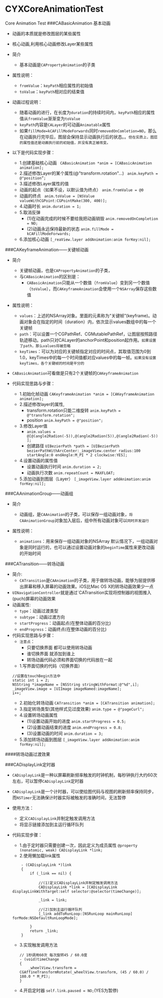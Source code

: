 # CYXCoreAnimationTest
Core Animation Test
###CABasicAnimation 基本动画
- 动画的本质就是修改图层的某些属性
- 核心动画,利用核心动画修改Layer某些属性
- 简介
    - 基本动画是`CAPropertyAnimation`的子类

- 属性说明：
    - `fromValue`：`keyPath`相应属性的初始值
    - `toValue`：`keyPath`相对应的结束值
- 动画过程说明：
    - 随着动画的进行，在长度为`duration`的持续时间内，`keyPath`相应的属性值从`fromValue`渐渐变为`toValue`
    - `keyPath`内容是`CALayer`的可动画`Animatable`属性
    - 如果`fillMode=kCAFillModeForwards`同时`removedOnComletion=NO`，那么在动画执行完毕后，图层会保持显示动画执行后的状态。。`但在实质上，图层的属性值还是动画执行前的初始值，并没有真正被改变。`
- 以下是代码实现步骤：
    - 1.创建基础核心动画
   ` CABasicAnimation *anim = [CABasicAnimation animation];`
    - 2.描述修改Layer的某个属性(@"transform.rotation"...)
    ` anim.keyPath = @"position”;`
    - 3.描述修改Layer属性的值
    - 动画的起点（如果不设，以默认值为终点）
    `anim.fromValue = @0`
    - 动画的终点
    ` anim.toValue = [NSValue valueWithCGPoint:CGPointMake(300, 400)];`
    - 4.动画时长
    `anim.duration = 1;`
    - 5.取消反弹
        - (1)在动画完成的时候不要给我把动画销毁
        `anim.removedOnCompletion = NO;`
        - (2)动画永远保持最新的状态
        `anim.fillMode = kCAFillModeForwards;`
    - 6.添加核心动画
    `[_reaView.layer addAnimation:anim forKey:nil];`

###CAKeyframeAnimation——关键帧动画
- 简介
    - 关键帧动画，也是`CAPropertyAnimation`的子类，
    - 与`CABasicAnimation`的区别是：
        - `CABasicAnimation`只能从一个数值（`fromValue`）变到另一个数值（`toValue`），而`CAKeyframeAnimation`会使用一个`NSArray`保存这些数值
- 属性说明：
    - `values`：上述的NSArray对象。里面的元素称为“关键帧”(keyframe)。动画对象会在指定的时间（duration）内，依次显示values数组中的每一个关键帧
    - `path`：可以设置一个CGPathRef、CGMutablePathRef，让图层按照路径轨迹移动。path只对CALayer的anchorPoint和position起作用。`如果设置了path，那么values将被忽略`
    - `keyTimes`：可以为对应的关键帧指定对应的时间点，其取值范围为0到1.0，keyTimes中的每一个时间值都对应values中的每一帧。`如果没有设置keyTimes，各个关键帧的时间是平分的`

- `CABasicAnimation`可看做是只有2个关键帧的`CAKeyframeAnimation`

- 代码实现思路与步骤：
    - 1.初始化帧动画
        `CAKeyframeAnimation *anim = [CAKeyframeAnimation animation];`
    - 2.描述修改layer的属性,
        - transform.rotation只能二维旋转
            `anim.keyPath = @"transform.rotation";`
        - position
            `anim.keyPath = @"position";`
    - 3.修改Layer值
        - `anim.values = @[@(angle2Radion(-5)),@(angle2Radion(5)),@(angle2Radion(-5))];`
        - 创建路径
        `UIBezierPath *path = [UIBezierPath bezierPathWithArcCenter:_imageView.center radius:100 startAngle:0 endAngle:M_PI * 2 clockwise:YES];`
    - 4.设置动画的属性值
        - 设置动画执行时间
        `anim.duration = 2;`
        - 动画执行次数
        `anim.repeatCount = MAXFLOAT;`
    - 5.添加动画到图层（Layer）
    `[_imageView.layer addAnimation:anim forKey:nil];`

###CAAnimationGroup——动画组
- 简介
    - 动画组，是`CAAnimation`的子类，可以保存一组动画对象，`将CAAnimationGroup`对象加入层后，组中所有动画对象可以`同时并发运行`

- 属性说明：
    - `animations`：用来保存一组动画对象的NSArray
默认情况下，一组动画对象是同时运行的，也可以通过设置动画对象的`beginTime`属性来更改动画的开始时间

###CATransition——转场动画
- 简介:
    - `CATransition`是`CAAnimation`的子类，用于做转场动画，能够为层提供移出屏幕和移入屏幕的动画效果。iOS比Mac OS X的转场动画效果少一点
- `UINavigationController`就是通过`CATransition实现将控制器的视图推入(puch)屏幕的动画效果
- 动画属性:
    - `type`：动画过渡类型
    - `subtype`：动画过渡方向
    - `startProgress`：动画起点(在整体动画的百分比)
    - `endProgress`：动画终点(在整体动画的百分比)
- 代码实现思路与步骤：
    - `注意点`：
        - 只要切换界面 都可以使用转场动画
        - 谁切换界面 就添加到谁上
        - 转场动画代码必须和界面切换的代码放在一起
    - 1.写界面切换的代码（切换界面）
    ```objc
    //设置在touchBegin方法中
    static int i = 2;
    NSString *imageName = [NSString stringWithFormat:@"%d",i];
    _imageView.image = [UIImage imageNamed:imageName];
    i++;`
    ```
    - 2.初始化转场动画
    `CATransition *anim = [CATransition animation];`
    - 3.指定转场类型(其他样式见过度效果)
    `anim.type = @"pageCurl";`
    - 4.设置转场动画属性
        - (1)设置动画开始的进度
        `anim.startProgress = 0.5;`
        - (2)设置动画结束的进度
        `anim.endProgress = 0.8;`
        - (3)设置动画的时间
        `anim.duration = 3;`
    - 5.添加转场动画到图层
    `[_imageView.layer addAnimation:anim forKey:nil];`

####转场动画过渡效果


###CADisplayLink定时器
- `CADisplayLink`是一种以屏幕刷新频率触发的时钟机制，每秒钟执行大约60次左右，可以暂停`CADisplayLink`定时器
- `CADisplayLink`是一个计时器，可以使绘图代码与视图的刷新频率保持同步，而`NSTimer`无法确保计时器实际被触发的准确时间，无法暂停
- 使用方法：
    - 定义`CADisplayLink`并制定触发调用方法
    - 将显示链接添加到主运行循环队列

- 代码实现步骤：
    - 1.由于定时器只需要创建一次，因此定义为成员属性
    `@property (nonatomic, weak) CADisplayLink *link;`
    - 2.使用懒加载link属性

    ```objc
        - (CADisplayLink *)link
        {
            if (_link == nil) {

                //(1)定义CADisplayLink并制定触发调用方法
                CADisplayLink *link = [CADisplayLink displayLinkWithTarget:self selector:@selector(timeChange)];

                _link = link;

                //(2)加到主运行循环队列
                [_link addToRunLoop:[NSRunLoop mainRunLoop] forMode:NSDefaultRunLoopMode];

            }
            return _link;
        }
    ```
    - 3.实现触发调用方法

        ```objc
        // 1秒调用60次 每次旋转45 / 60.0度
        - (void)timeChange
        {
            _wheelView.transform = CGAffineTransformRotate(_wheelView.transform, (45 / 60.0) / 180.0 * M_PI);
        }
        ```
    - 4.开启定时器
    `self.link.paused = NO;`(YES为暂停)
